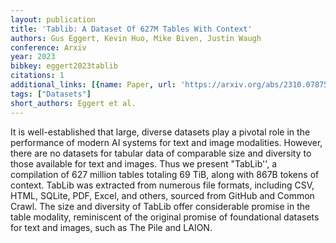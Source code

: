 ```yaml
---
layout: publication
title: 'Tablib: A Dataset Of 627M Tables With Context'
authors: Gus Eggert, Kevin Huo, Mike Biven, Justin Waugh
conference: Arxiv
year: 2023
bibkey: eggert2023tablib
citations: 1
additional_links: [{name: Paper, url: 'https://arxiv.org/abs/2310.07875'}]
tags: ["Datasets"]
short_authors: Eggert et al.
---
```

It is well-established that large, diverse datasets play a pivotal role in
the performance of modern AI systems for text and image modalities. However,
there are no datasets for tabular data of comparable size and diversity to
those available for text and images. Thus we present "TabLib'', a compilation
of 627 million tables totaling 69 TiB, along with 867B tokens of context.
TabLib was extracted from numerous file formats, including CSV, HTML, SQLite,
PDF, Excel, and others, sourced from GitHub and Common Crawl. The size and
diversity of TabLib offer considerable promise in the table modality,
reminiscent of the original promise of foundational datasets for text and
images, such as The Pile and LAION.